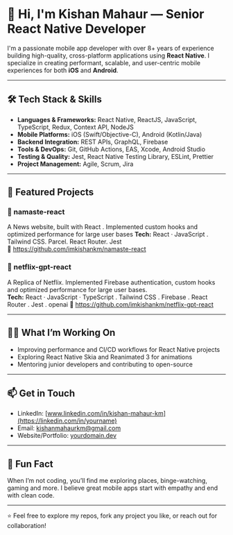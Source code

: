 # 👋 Hi, I'm Kishan Mahaur — Senior React Native Developer

I'm a passionate mobile app developer with over 8+ years of experience building high-quality, cross-platform applications using **React Native**. 
I specialize in creating performant, scalable, and user-centric mobile experiences for both **iOS** and **Android**.

---

## 🛠️ Tech Stack & Skills

- **Languages & Frameworks:** React Native, ReactJS, JavaScript, TypeScript, Redux, Context API, NodeJS  
- **Mobile Platforms:** iOS (Swift/Objective-C), Android (Kotlin/Java)  
- **Backend Integration:** REST APIs, GraphQL, Firebase  
- **Tools & DevOps:** Git, GitHub Actions, EAS, Xcode, Android Studio  
- **Testing & Quality:** Jest, React Native Testing Library, ESLint, Prettier  
- **Project Management:** Agile, Scrum, Jira 

---

## 📱 Featured Projects

### 🚀 namaste-react
A News website, built with React . Implemented custom hooks and optimized performance for large user bases
**Tech:** React · JavaScript . Tailwind CSS. Parcel. React Router. Jest  
🔗 https://github.com/imkishankm/namaste-react

### 💼 netflix-gpt-react
A Replica of Netflix. Implemented Firebase authentication, custom hooks and optimized performance for large user bases.  
**Tech:** React · JavaScript · TypeScript . Tailwind CSS . Firebase . React Router . Jest . openai
🔗 https://github.com/imkishankm/netflix-gpt-react

---

## 👨‍💻 What I’m Working On

- Improving performance and CI/CD workflows for React Native projects  
- Exploring React Native Skia and Reanimated 3 for animations  
- Mentoring junior developers and contributing to open-source  

---

## 📫 Get in Touch

- LinkedIn: [www.linkedin.com/in/kishan-mahaur-km](https://linkedin.com/in/yourname)  
- Email: [kishanmahaurkm@gmail.com](mailto:kishanmahaurkm@gmail.com)  
- Website/Portfolio: [yourdomain.dev](https://yourdomain.dev)

---

## 🧠 Fun Fact

When I’m not coding, you’ll find me exploring places, binge-watching, gaming and more. I believe great mobile apps start with empathy and end with clean code.

---

⭐️ Feel free to explore my repos, fork any project you like, or reach out for collaboration!
